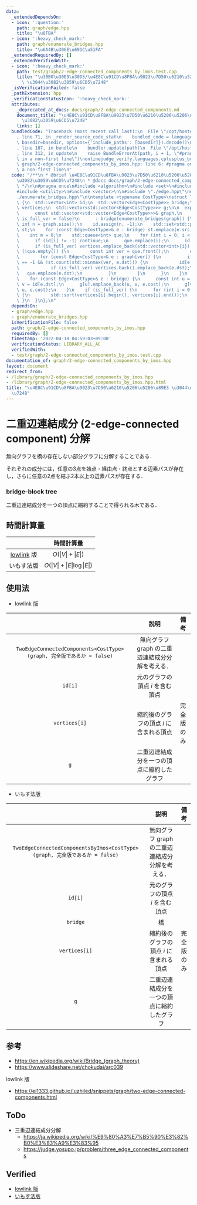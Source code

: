 ```yaml
---
data:
  _extendedDependsOn:
  - icon: ':question:'
    path: graph/edge.hpp
    title: "\u8FBA"
  - icon: ':heavy_check_mark:'
    path: graph/enumerate_bridges.hpp
    title: "\u6A4B\u306E\u691C\u51FA"
  _extendedRequiredBy: []
  _extendedVerifiedWith:
  - icon: ':heavy_check_mark:'
    path: test/graph/2-edge-connected_components_by_imos.test.cpp
    title: "\u30B0\u30E9\u30D5/\u4E8C\u91CD\u8FBA\u9023\u7D50\u6210\u5206\u5206\u89E3\
      \ \u3044\u3082\u3059\u6CD5\u7248"
  _isVerificationFailed: false
  _pathExtension: hpp
  _verificationStatusIcon: ':heavy_check_mark:'
  attributes:
    _deprecated_at_docs: docs/graph/2-edge-connected_components.md
    document_title: "\u4E8C\u91CD\u8FBA\u9023\u7D50\u6210\u5206\u5206\u89E3 \u3044\
      \u3082\u3059\u6CD5\u7248"
    links: []
  bundledCode: "Traceback (most recent call last):\n  File \"/opt/hostedtoolcache/Python/3.10.8/x64/lib/python3.10/site-packages/onlinejudge_verify/documentation/build.py\"\
    , line 71, in _render_source_code_stat\n    bundled_code = language.bundle(stat.path,\
    \ basedir=basedir, options={'include_paths': [basedir]}).decode()\n  File \"/opt/hostedtoolcache/Python/3.10.8/x64/lib/python3.10/site-packages/onlinejudge_verify/languages/cplusplus.py\"\
    , line 187, in bundle\n    bundler.update(path)\n  File \"/opt/hostedtoolcache/Python/3.10.8/x64/lib/python3.10/site-packages/onlinejudge_verify/languages/cplusplus_bundle.py\"\
    , line 312, in update\n    raise BundleErrorAt(path, i + 1, \"#pragma once found\
    \ in a non-first line\")\nonlinejudge_verify.languages.cplusplus_bundle.BundleErrorAt:\
    \ graph/2-edge-connected_components_by_imos.hpp: line 6: #pragma once found in\
    \ a non-first line\n"
  code: "/**\n * @brief \u4E8C\u91CD\u8FBA\u9023\u7D50\u6210\u5206\u5206\u89E3 \u3044\
    \u3082\u3059\u6CD5\u7248\n * @docs docs/graph/2-edge-connected_components.md\n\
    \ */\n\n#pragma once\n#include <algorithm>\n#include <set>\n#include <queue>\n\
    #include <utility>\n#include <vector>\n\n#include \"./edge.hpp\"\n#include \"\
    ./enumerate_bridges.hpp\"\n\ntemplate <typename CostType>\nstruct TwoEdgeConnectedComponentsByImos\
    \ {\n  std::vector<int> id;\n  std::vector<Edge<CostType>> bridge;\n  std::vector<std::vector<int>>\
    \ vertices;\n  std::vector<std::vector<Edge<CostType>>> g;\n\n  explicit TwoEdgeConnectedComponentsByImos(\n\
    \      const std::vector<std::vector<Edge<CostType>>>& graph,\n      const bool\
    \ is_full_ver = false)\n      : bridge(enumerate_bridges(graph)) {\n    const\
    \ int n = graph.size();\n    id.assign(n, -1);\n    std::set<std::pair<int, int>>\
    \ st;\n    for (const Edge<CostType>& e : bridge) st.emplace(e.src, e.dst);\n\
    \    int m = 0;\n    std::queue<int> que;\n    for (int i = 0; i < n; ++i) {\n\
    \      if (id[i] != -1) continue;\n      que.emplace(i);\n      id[i] = m++;\n\
    \      if (is_full_ver) vertices.emplace_back(std::vector<int>{i});\n      while\
    \ (!que.empty()) {\n        const int ver = que.front();\n        que.pop();\n\
    \        for (const Edge<CostType>& e : graph[ver]) {\n          if (id[e.dst]\
    \ == -1 && !st.count(std::minmax(ver, e.dst))) {\n            id[e.dst] = id[i];\n\
    \            if (is_full_ver) vertices.back().emplace_back(e.dst);\n         \
    \   que.emplace(e.dst);\n          }\n        }\n      }\n    }\n    g.resize(m);\n\
    \    for (const Edge<CostType>& e : bridge) {\n      const int u = id[e.src],\
    \ v = id[e.dst];\n      g[u].emplace_back(u, v, e.cost);\n      g[v].emplace_back(v,\
    \ u, e.cost);\n    }\n    if (is_full_ver) {\n      for (int i = 0; i < m; ++i)\
    \ {\n        std::sort(vertices[i].begin(), vertices[i].end());\n      }\n   \
    \ }\n  }\n};\n"
  dependsOn:
  - graph/edge.hpp
  - graph/enumerate_bridges.hpp
  isVerificationFile: false
  path: graph/2-edge-connected_components_by_imos.hpp
  requiredBy: []
  timestamp: '2022-04-18 04:59:03+09:00'
  verificationStatus: LIBRARY_ALL_AC
  verifiedWith:
  - test/graph/2-edge-connected_components_by_imos.test.cpp
documentation_of: graph/2-edge-connected_components_by_imos.hpp
layout: document
redirect_from:
- /library/graph/2-edge-connected_components_by_imos.hpp
- /library/graph/2-edge-connected_components_by_imos.hpp.html
title: "\u4E8C\u91CD\u8FBA\u9023\u7D50\u6210\u5206\u5206\u89E3 \u3044\u3082\u3059\u6CD5\
  \u7248"
---
```

# 二重辺連結成分 (2-edge-connected component) 分解

無向グラフを橋の存在しない部分グラフに分解することである．

それぞれの成分には，任意の3点を始点・経由点・終点とする辺素パスが存在し，さらに任意の2点を結ぶ2本以上の辺素パスが存在する．


### bridge-block tree

二重辺連結成分を一つの頂点に縮約することで得られる木である．


## 時間計算量

||時間計算量|
|:--:|:--:|
|[lowlink](lowlink.md) 版|$O(\lvert V \rvert + \lvert E \rvert)$|
|いもす法版|$O(\lvert V \rvert + \lvert E \rvert \log{\lvert E \rvert})$|


## 使用法

- lowlink 版

||説明|備考|
|:--:|:--:|:--:|
|`TwoEdgeConnectedComponents<CostType>(graph, 完全版であるか = false)`|無向グラフ $\mathrm{graph}$ の二重辺連結成分分解を考える．|
|`id[i]`|元のグラフの頂点 $i$ を含む頂点||
|`vertices[i]`|縮約後のグラフの頂点 $i$ に含まれる頂点|完全版のみ|
|`g`|二重辺連結成分を一つの頂点に縮約したグラフ||

- いもす法版

||説明|備考|
|:--:|:--:|:--:|
|`TwoEdgeConnectedComponentsByImos<CostType>(graph, 完全版であるか = false)`|無向グラフ $\mathrm{graph}$ の二重辺連結成分分解を考える．||
|`id[i]`|元のグラフの頂点 $i$ を含む頂点||
|`bridge`|橋||
|`vertices[i]`|縮約後のグラフの頂点 $i$ に含まれる頂点|完全版のみ|
|`g`|二重辺連結成分を一つの頂点に縮約したグラフ||


## 参考

- https://en.wikipedia.org/wiki/Bridge_(graph_theory)
- https://www.slideshare.net/chokudai/arc039

lowlink 版
- https://ei1333.github.io/luzhiled/snippets/graph/two-edge-connected-components.html


## ToDo

- 三重辺連結成分分解
  - https://ja.wikipedia.org/wiki/%E9%80%A3%E7%B5%90%E3%82%B0%E3%83%A9%E3%83%95
  - https://judge.yosupo.jp/problem/three_edge_connected_components


## Verified

- [lowlink 版](https://atcoder.jp/contests/arc039/submissions/9288123)
- [いもす法版](https://judge.yosupo.jp/submission/5729)
